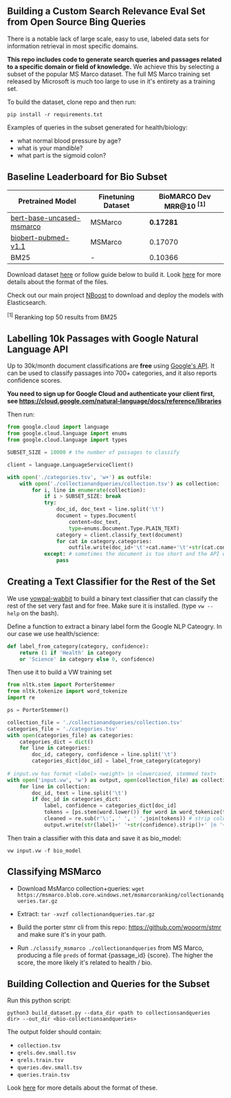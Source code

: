 Building a Custom Search Relevance Eval Set from Open Source Bing Queries
--

There is a notable lack of large scale, easy to use, labeled data sets for information retrieval in most specific domains.

**This repo includes code to generate search queries and passages related to a specific domain or field of knowledge.** We achieve this by selecting a subset of the popular MS Marco dataset. The full MS Marco training set released by Microsoft is much too large to use in it's entirety as a training set.

To build the dataset, clone repo and then run:

`pip install -r requirements.txt`

Examples of queries in the subset generated for health/biology:
- what normal blood pressure by age?
- what is your mandible?
- what part is the sigmoid colon?

Baseline Leaderboard for Bio Subset
--


Pretrained Model  | Finetuning Dataset              | BioMARCO Dev MRR@10 <sup>[1]</sup> |
------------------| --------------------------------| -------------------------------------- |
<a href = 'https://github.com/nyu-dl/dl4marco-bert'>bert-base-uncased-msmarco</a> | MSMarco  | **0.17281** |
<a href = 'https://github.com/naver/biobert-pretrained'>biobert-pubmed-v1.1</a> | MSMarco | 0.17070 | 
BM25 | - | 0.10366

Download dataset <a href='https://storage.googleapis.com/koursaros/bio-collectionandqueries.tar.gz'>here</a> or follow guide below to build it. Look <a href = 'https://github.com/microsoft/MSMARCO-Passage-Ranking'>here</a> for more details about the format of the files.

Check out our main project <a href = 'https://github.com/koursaros-ai/nboost'>NBoost</a> to download and deploy the models with Elasticsearch.

<sup>[1]</sup> Reranking top 50 results from BM25

Labelling 10k Passages with Google Natural Language API
--

Up to 30k/month document classifications are **free** using <a href = 'https://cloud.google.com/natural-language/'>Google's API</a>. It can be used to classify passages into 700+ categories, and it also reports confidence scores.

**You need to sign up for Google Cloud and authenticate your client first, see https://cloud.google.com/natural-language/docs/reference/libraries**

Then run:

```python
from google.cloud import language
from google.cloud.language import enums
from google.cloud.language import types

SUBSET_SIZE = 10000 # the number of passages to classify

client = language.LanguageServiceClient()

with open('./categories.tsv', 'w+') as outfile:
    with open('./collectionandqueries/collection.tsv') as collection:
        for i, line in enumerate(collection):
            if i > SUBSET_SIZE: break
            try:
                doc_id, doc_text = line.split('\t')
                document = types.Document(
                    content=doc_text,
                    type=enums.Document.Type.PLAIN_TEXT)
                category = client.classify_text(document)
                for cat in category.categories:
                    outfile.write(doc_id+'\t'+cat.name+'\t'+str(cat.confidence)+'\n')
            except: # sometimes the document is too short and the API will err, ignore
                pass
```

Creating a Text Classifier for the Rest of the Set
--

We use <a href='https://github.com/VowpalWabbit/vowpal_wabbit'>vowpal-wabbit</a> to build a binary text classifier that can classify the rest of the set very fast and for free. Make sure it is installed. (type `vw --help` on the bash). 

Define a function to extract a binary label form the Google NLP Cateogry. In our case we use health/science:

```python
def label_from_category(category, confidence):
    return (1 if 'Health' in category 
    or 'Science' in category else 0, confidence)
```

Then use it to build a VW training set

```python
from nltk.stem import PorterStemmer
from nltk.tokenize import word_tokenize
import re

ps = PorterStemmer()

collection_file = './collectionandqueries/collection.tsv'
categories_file = './categories.tsv'
with open(categories_file) as categories:
    categories_dict = dict()
    for line in categories:
        doc_id, category, confidence = line.split('\t')
        categories_dict[doc_id] = label_from_category(category)
        
# input.vw has format <label> <weight> |n <lowercased, stemmed text>
with open('input.vw', 'w') as output, open(collection_file) as collection:
    for line in collection:
        doc_id, text = line.split('\t')
        if doc_id in categories_dict:
            label, confidence = categories_dict[doc_id]
            tokens = [ps.stem(word.lower()) for word in word_tokenize(text)]
            cleaned = re.sub(r'\:', ' ', ' '.join(tokens)) # strip colon bc this is special VW charater
            output.write(str(label)+' '+str(confidence).strip()+' |n '+ cleaned + ' \n')
```

Then train a classifier with this data and save it as bio_model: 

`vw input.vw -f bio_model`

Classifying MSMarco
--

- Download MsMarco collection+queries:
    `wget https://msmarco.blob.core.windows.net/msmarcoranking/collectionandqueries.tar.gz`
- Extract:
    `tar -xvzf collectionandqueries.tar.gz`

- Build the porter stmr cli from this repo: https://github.com/wooorm/stmr and make sure it's in your path.

- Run `./classify_msmarco ./collectionandqueries` from MS Marco, producing a file `preds` of format {passage_id} {score}. The higher the score, the more likely it's related to health / bio. 

Building Collection and Queries for the Subset
--

Run this python script:

`python3 build_dataset.py --data_dir <path to collectionsandqueries dir> --out_dir <bio-collectionsandqueries>`

The output folder should contain:

- `collection.tsv`
- `qrels.dev.small.tsv`
- `qrels.train.tsv`
- `queries.dev.small.tsv`
- `queries.train.tsv`

Look <a href = 'https://github.com/microsoft/MSMARCO-Passage-Ranking'>here</a> for more details about the format of these.




